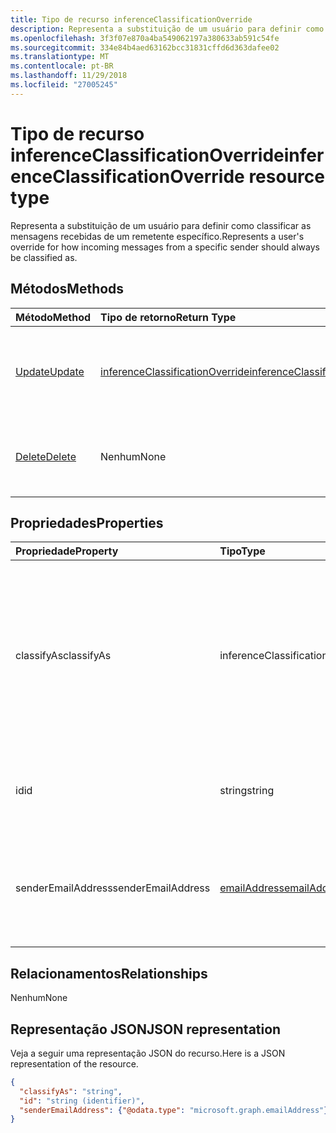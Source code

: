 ```yaml
---
title: Tipo de recurso inferenceClassificationOverride
description: Representa a substituição de um usuário para definir como classificar as mensagens recebidas de um remetente específico.
ms.openlocfilehash: 3f3f07e870a4ba549062197a380633ab591c54fe
ms.sourcegitcommit: 334e84b4aed63162bcc31831cffd6d363dafee02
ms.translationtype: MT
ms.contentlocale: pt-BR
ms.lasthandoff: 11/29/2018
ms.locfileid: "27005245"
---
```

# <a name="inferenceclassificationoverride-resource-type"></a><span data-ttu-id="8df5a-103">Tipo de recurso inferenceClassificationOverride</span><span class="sxs-lookup"><span data-stu-id="8df5a-103">inferenceClassificationOverride resource type</span></span>

<span data-ttu-id="8df5a-104">Representa a substituição de um usuário para definir como classificar as mensagens recebidas de um remetente específico.</span><span class="sxs-lookup"><span data-stu-id="8df5a-104">Represents a user's override for how incoming messages from a specific sender should always be classified as.</span></span>


## <a name="methods"></a><span data-ttu-id="8df5a-105">Métodos</span><span class="sxs-lookup"><span data-stu-id="8df5a-105">Methods</span></span>

| <span data-ttu-id="8df5a-106">Método</span><span class="sxs-lookup"><span data-stu-id="8df5a-106">Method</span></span>           | <span data-ttu-id="8df5a-107">Tipo de retorno</span><span class="sxs-lookup"><span data-stu-id="8df5a-107">Return Type</span></span>    |<span data-ttu-id="8df5a-108">Descrição</span><span class="sxs-lookup"><span data-stu-id="8df5a-108">Description</span></span>|
|:---------------|:--------|:----------|
|[<span data-ttu-id="8df5a-109">Update</span><span class="sxs-lookup"><span data-stu-id="8df5a-109">Update</span></span>](../api/inferenceclassificationoverride-update.md) | [<span data-ttu-id="8df5a-110">inferenceClassificationOverride</span><span class="sxs-lookup"><span data-stu-id="8df5a-110">inferenceClassificationOverride</span></span>](inferenceclassificationoverride.md) |<span data-ttu-id="8df5a-111">Altere o campo **ClassifyAs** de uma substituição conforme especificado.</span><span class="sxs-lookup"><span data-stu-id="8df5a-111">Change the **ClassifyAs** field of an override as specified.</span></span> |
|[<span data-ttu-id="8df5a-112">Delete</span><span class="sxs-lookup"><span data-stu-id="8df5a-112">Delete</span></span>](../api/inferenceclassificationoverride-delete.md) | <span data-ttu-id="8df5a-113">Nenhum</span><span class="sxs-lookup"><span data-stu-id="8df5a-113">None</span></span> |<span data-ttu-id="8df5a-114">Exclua uma substituição especificada de acordo com sua ID.</span><span class="sxs-lookup"><span data-stu-id="8df5a-114">Delete an override specified by its ID.</span></span> |

## <a name="properties"></a><span data-ttu-id="8df5a-115">Propriedades</span><span class="sxs-lookup"><span data-stu-id="8df5a-115">Properties</span></span>
| <span data-ttu-id="8df5a-116">Propriedade</span><span class="sxs-lookup"><span data-stu-id="8df5a-116">Property</span></span>     | <span data-ttu-id="8df5a-117">Tipo</span><span class="sxs-lookup"><span data-stu-id="8df5a-117">Type</span></span>   |<span data-ttu-id="8df5a-118">Descrição</span><span class="sxs-lookup"><span data-stu-id="8df5a-118">Description</span></span>|
|:---------------|:--------|:----------|
|<span data-ttu-id="8df5a-119">classifyAs</span><span class="sxs-lookup"><span data-stu-id="8df5a-119">classifyAs</span></span>|<span data-ttu-id="8df5a-120">inferenceClassificationType</span><span class="sxs-lookup"><span data-stu-id="8df5a-120">inferenceClassificationType</span></span>| <span data-ttu-id="8df5a-121">Especifica como mensagens recebidas de uma determinada remetente deve sempre ser classificada como.</span><span class="sxs-lookup"><span data-stu-id="8df5a-121">Specifies how incoming messages from a specific sender should always be classified as.</span></span> <span data-ttu-id="8df5a-122">Os valores possíveis são: `focused`, `other`.</span><span class="sxs-lookup"><span data-stu-id="8df5a-122">The possible values are: `focused`, `other`.</span></span>|
|<span data-ttu-id="8df5a-123">id</span><span class="sxs-lookup"><span data-stu-id="8df5a-123">id</span></span>|<span data-ttu-id="8df5a-124">string</span><span class="sxs-lookup"><span data-stu-id="8df5a-124">string</span></span>| <span data-ttu-id="8df5a-p102">O identificador exclusivo da substituição. Somente leitura.</span><span class="sxs-lookup"><span data-stu-id="8df5a-p102">The unique identifier of the override. Read-only.</span></span>|
|<span data-ttu-id="8df5a-127">senderEmailAddress</span><span class="sxs-lookup"><span data-stu-id="8df5a-127">senderEmailAddress</span></span>|[<span data-ttu-id="8df5a-128">emailAddress</span><span class="sxs-lookup"><span data-stu-id="8df5a-128">emailAddress</span></span>](emailaddress.md)|<span data-ttu-id="8df5a-129">As informações de endereço de email do remetente para quem a substituição é criada.</span><span class="sxs-lookup"><span data-stu-id="8df5a-129">The email address information of the sender for whom the override is created.</span></span>|

## <a name="relationships"></a><span data-ttu-id="8df5a-130">Relacionamentos</span><span class="sxs-lookup"><span data-stu-id="8df5a-130">Relationships</span></span>
<span data-ttu-id="8df5a-131">Nenhum</span><span class="sxs-lookup"><span data-stu-id="8df5a-131">None</span></span>


## <a name="json-representation"></a><span data-ttu-id="8df5a-132">Representação JSON</span><span class="sxs-lookup"><span data-stu-id="8df5a-132">JSON representation</span></span>

<span data-ttu-id="8df5a-133">Veja a seguir uma representação JSON do recurso.</span><span class="sxs-lookup"><span data-stu-id="8df5a-133">Here is a JSON representation of the resource.</span></span>

<!-- {
  "blockType": "resource",
  "baseType": "microsoft.graph.entity",
  "optionalProperties": [

  ],
  "@odata.type": "microsoft.graph.inferenceClassificationOverride"
}-->

```json
{
  "classifyAs": "string",
  "id": "string (identifier)",
  "senderEmailAddress": {"@odata.type": "microsoft.graph.emailAddress"}
}

```

<!-- uuid: 8fcb5dbc-d5aa-4681-8e31-b001d5168d79
2015-10-25 14:57:30 UTC -->
<!-- {
  "type": "#page.annotation",
  "description": "inferenceClassificationOverride resource",
  "keywords": "",
  "section": "documentation",
  "tocPath": ""
}-->